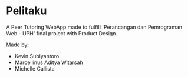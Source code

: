 # Pelitaku

A Peer Tutoring WebApp made to fulfill 'Perancangan dan Pemrograman Web - UPH' final project with Product Design. 

Made by:
- Kevin Subiyantoro
- Marcellinus Aditya Witarsah
- Michelle Callista
